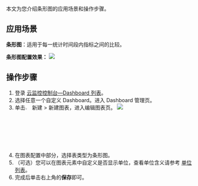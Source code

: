 

本文为您介绍条形图的应用场景和操作步骤。

## 应用场景

**条形图**：适用于每一统计时间段内指标之间的比较。

**条形图配置效果：**
![](https://main.qcloudimg.com/raw/86d5e688474d5cbc1a3d5be66f200d1d.png)

## 操作步骤
1. 登录 [云监控控制台—Dashboard 列表](https://console.cloud.tencent.com/monitor/dashboard2/dashboards)。
2. 选择任意一个自定义 Dashboard。进入 Dashboard 管理页。
3. 单击<img src="https://main.qcloudimg.com/raw/09d4ca5824542316bf485350e4d5f62f.png" width="3%"></img> 新建 > 新建图表，进入编辑图表页。
![](https://qcloudimg.tencent-cloud.cn/raw/c980a574f4e66d15576e6c1665f74fb8.png)
4. 在图表配置中部分，选择表类型为条形图。
5. （可选）您可以在图表元素中自定义是否显示单位，查看单位含义请参考 [单位列表](https://cloud.tencent.com/document/product/248/46762)。
6. 完成后单击右上角的**保存**即可。



